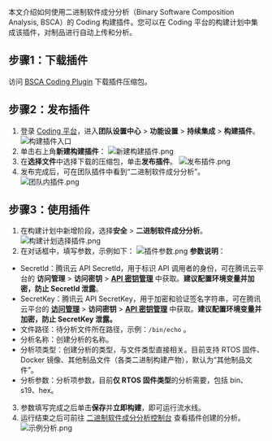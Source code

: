 本文介绍如何使用二进制软件成分分析（Binary Software Composition Analysis, BSCA）的 Coding 构建插件。您可以在 Coding 平台的构建计划中集成该插件，对制品进行自动上传和分析。 


## 步骤1：下载插件 
访问 [BSCA Coding Plugin](https://bsca-production-1251316161.cos.ap-guangzhou.myqcloud.com/coding-plugin/BSCACoding.zip) 下载插件压缩包。 

## 步骤2：发布插件 
1. 登录 [Coding 平台](https://coding.net/)，进入**团队设置中心** > **功能设置** > **持续集成** > **构建插件**。
![构建插件入口](https://qcloudimg.tencent-cloud.cn/raw/06b69b9f9d6342d470e4d563c06c4e41.png)
2. 单击右上角**新建构建插件**：
 ![新建构建插件.png](https://qcloudimg.tencent-cloud.cn/raw/be38579ab27abfcde8ef248928833726.png) 
3. 在**选择文件**中选择下载的压缩包，单击**发布插件**。 
![发布插件.png](https://qcloudimg.tencent-cloud.cn/raw/c3b897d456523ef69f4a11c19bf42c75.png) 
4. 发布完成后，可在团队插件中看到“二进制软件成分分析”。
![团队内插件.png](https://qcloudimg.tencent-cloud.cn/raw/d853aa3cab5f520b87d22dd84bc50eb7.png)


## 步骤3：使用插件
1. 在构建计划中新增阶段，选择**安全** > **二进制软件成分分析**。
 ![构建计划选择插件.png](https://qcloudimg.tencent-cloud.cn/raw/a036f5eb3701da073cfb59de1d1d62e7.png)	 
2. 在对话框中，填写参数，示例如下：
 ![插件参数.png](https://qcloudimg.tencent-cloud.cn/raw/3795bc5d7ac6c8f382d87e90fd9cf5c7.png) 
**参数说明**： 
 - SecretId：腾讯云 API SecretId，用于标识 API 调用者的身份，可在腾讯云平台的 **访问管理** > **访问密钥** > **[API 密钥管理](https://console.cloud.tencent.com/cam/capi)** 中获取。**建议配置环境变量并加密，防止 SecretId 泄露**。 
 - SecretKey：腾讯云 API SecretKey，用于加密和验证签名字符串，可在腾讯云平台的 **[访问管理](https://console.cloud.tencent.com/cam/capi)** > **访问密钥** > **[API 密钥管理](https://console.cloud.tencent.com/cam/capi)** 中获取。**建议配置环境变量并加密，防止 SecretKey 泄露。** 
 - 文件路径：待分析文件所在路径，示例：`/bin/echo` 。 
 -  分析名称：创建分析的名称。 
 -  分析项类型：创建分析的类型，与文件类型直接相关。目前支持 RTOS 固件、Docker 镜像、其他制品文件（各类二进制构建产物），默认为“其他制品文件”。
 - 分析参数：分析项参数，目前**仅 RTOS 固件类型**的分析需要，包括 bin、s19、hex。 
3. 参数填写完成之后单击**保存**并**立即构建**，即可运行流水线。
4. 运行结束之后可前往 [二进制软件成分分析控制台](https://console.cloud.tencent.com/bsca/sca/index) 查看插件创建的分析。
![示例分析.png](https://qcloudimg.tencent-cloud.cn/raw/a583fdf6eeb8726c0c4bbe80b9e31271.png)
